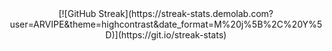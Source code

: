 <div align="center">
[![GitHub Streak](https://streak-stats.demolab.com?user=ARVIPE&theme=highcontrast&date_format=M%20j%5B%2C%20Y%5D)](https://git.io/streak-stats)
</div>
